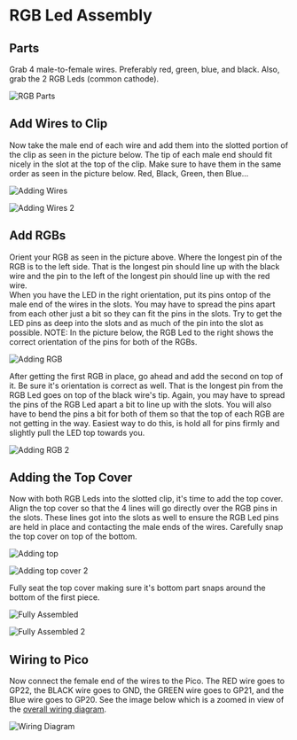 # RGB Led Assembly

## Parts

Grab 4 male-to-female wires. Preferably red, green, blue, and black.  Also, grab the 2 RGB Leds (common cathode).  

![RGB Parts](/lessons/images/assembly/rgb_parts.jpg)

## Add Wires to Clip

Now take the male end of each wire and add them into the slotted portion of the clip as seen in the picture below. The tip of each male end should fit nicely in the slot at the top of the clip.  Make sure to have them in the same order as seen in the picture below.  Red, Black, Green, then Blue...

![Adding Wires](/lessons/images/assembly/rgb_wires_start.jpg)

![Adding Wires 2](/lessons/images/assembly/rgb_wires_end.jpg)

## Add RGBs

Orient your RGB as seen in the picture above.  Where the longest pin of the RGB is to the left side.  That is the longest pin should line up with the black wire and the pin to the left of the longest pin should line up with the red wire.  
When you have the LED in the right orientation, put its pins ontop of the male end of the wires in the slots. You may have to spread the pins apart from each other just a bit so they can fit the pins in the slots.
Try to get the LED pins as deep into the slots and as much of the pin into the slot as possible.  NOTE: In the picture below, the RGB Led to the right shows the correct orientation of the pins for both of the RGBs.

![Adding RGB](/lessons/images/assembly/rgb_wires_2.jpg)

After getting the first RGB in place, go ahead and add the second on top of it.  Be sure it's orientation is correct as well.  That is the longest pin from the RGB Led goes on top of the black wire's tip.  Again, you may have to spread the pins of the RGB Led apart a bit to line up with the slots.  You will also have to bend the pins a bit for both of them so that the top of each RGB are not getting in the way. Easiest way to do this, is hold all for pins firmly and slightly pull the LED top towards you.

![Adding RGB 2](/lessons/images/assembly/rgb_leds_installed.jpg)


## Adding the Top Cover

Now with both RGB Leds into the slotted clip, it's time to add the top cover.  Align the top cover so that the 4 lines will go directly over the RGB pins in the slots.  These lines got into the slots as well to ensure the RGB Led pins are held in place and contacting the male ends of the wires. 
Carefully snap the top cover on top of the bottom.

![Adding top](/lessons/images/assembly/rgb_cap_start.jpg)

![Adding top cover 2](/lessons/images/assembly/rgb_cap_start2.jpg)

Fully seat the top cover making sure it's bottom part snaps around the bottom of the first piece.

![Fully Assembled](/lessons/images/assembly/rgb_final.jpg)

![Fully Assembled 2](/lessons/images/assembly/rgb_final2.jpg)



## Wiring to Pico

Now connect the female end of the wires to the Pico.
The RED wire goes to GP22, the BLACK wire goes to GND, the GREEN wire goes to GP21, and the Blue wire goes to GP20.  See the image below which is a zoomed in view of the [overall wiring diagram](/lessons/images/overall_layout.PNG).

![Wiring Diagram](/lessons/images/assembly/rgb_diagram.PNG)

